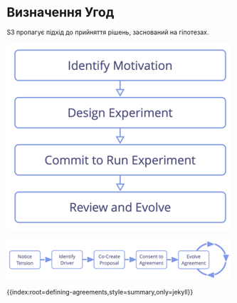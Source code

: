 # Визначення Угод

S3 пропагує підхід до прийняття рішень, заснований на гіпотезах.

![Будь-яку угоду чи рішення можна розглядати як експеримент.](img/evolution/experiments.png)

![Життєвий цикл угоди](img/evolution/agreement-lifecycle-long.png)

{{index:root=defining-agreements,style=summary,only=jekyll}}